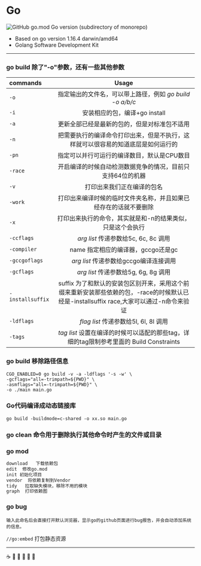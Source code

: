 # Go
![GitHub go.mod Go version (subdirectory of monorepo)](https://img.shields.io/github/go-mod/go-version/eric-jxl/Go?color=blue&label=go&logo=go)


-   Based on go version 1.16.4 darwin/amd64 
-   Golang Software Development Kit



***


### go build 除了"-o"参数，还有一些其他参数


|commands|Usage|
|:---|:---:|
|`-o`|指定输出的文件名，可以带上路径，例如 *go build -o a/b/c*|
|`-i`| 安装相应的包，编译+go install|
|`-a`| 更新全部已经是最新的包的，但是对标准包不适用|
|`-n`| 把需要执行的编译命令打印出来，但是不执行，这样就可以很容易的知道底层是如何运行的|
|`-pn`|  指定可以并行可运行的编译数目，默认是CPU数目|
|`-race`| 开启编译的时候自动检测数据竞争的情况，目前只支持64位的机器|
|`-v`| 打印出来我们正在编译的包名|
|`-work`| 打印出来编译时候的临时文件夹名称，并且如果已经存在的话就不要删除|
|`-x`| 打印出来执行的命令，其实就是和-n的结果类似，只是这个会执行|
|`-ccflags`| *arg list* 传递参数给5c, 6c, 8c 调用|
|`-compiler`| name 指定相应的编译器，gccgo还是gc|
|`-gccgoflags`| *arg list* 传递参数给gccgo编译连接调用|
|`-gcflags`| *arg list* 传递参数给5g, 6g, 8g 调用|
|`-installsuffix`| suffix 为了和默认的安装包区别开来，采用这个前缀来重新安装那些依赖的包，-race的时候默认已经是-installsuffix race,大家可以通过-n命令来验证|
|`-ldflags`| *flag list* 传递参数给5l, 6l, 8l 调用|
|`-tags`| *tag list* 设置在编译的时候可以适配的那些tag，详细的tag限制参考里面的 Build Constraints|


### **go build** 移除路径信息
```shell
CGO_ENABLED=0 go build -v -a -ldflags '-s -w' \
-gcflags="all=-trimpath=${PWD}" \
-asmflags="all=-trimpath=${PWD}" \
-o ./main main.go
```

### **Go代码编译成动态链接库**
```shell
go build -buildmode=c-shared -o xx.so main.go
```

### **go clean** 命令用于删除执行其他命令时产生的文件或目录

### **go mod**

```markdown
download   下载依赖包
edit  修改go.mod
init 初始化项目
vendor  将依赖复制到Vendor
tidy   拉取缺失模块，移除不用的模块
graph  打印依赖图
```


### **go bug** 
`输入此命名后会直接打开默认浏览器，显示go的github页面进行bug报告，并会自动添加系统的信息。`

`//go:embed` 打包静态资源

***
:coffee: :pizza: :basketball: :lemon: :apple: :orange:
